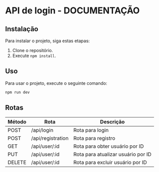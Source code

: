 # API de login - DOCUMENTAÇÃO

## Instalação

Para instalar o projeto, siga estas etapas:

1. Clone o repositório.
2. Execute `npm install`.

## Uso

Para usar o projeto, execute o seguinte comando:

```bash
npm run dev
```

## Rotas

| Método | Rota                  | Descrição              |
| ------ | --------------------- | ---------------------- |
| POST   | /api/login            | Rota para login        |
| POST   | /api/registration     | Rota para registro     |
| GET    | /api/user/:id         | Rota para obter usuário por ID |
| PUT    | /api/user/:id         | Rota para atualizar usuário por ID |
| DELETE | /api/user/:id         | Rota para excluir usuário por ID |
